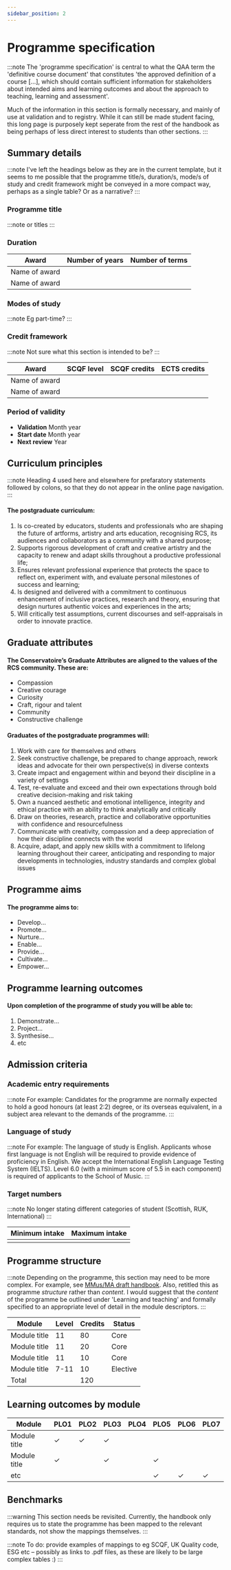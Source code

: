 ```yaml
---
sidebar_position: 2
---
```



# Programme specification

:::note
The 'programme specification' is central to what the QAA term the 'definitive course document' that constitutes 'the approved definition of a course […], which should contain sufficient information for stakeholders about intended aims and learning outcomes and about the approach to teaching, learning and assessment'.

Much of the information in this section is formally necessary, and mainly of use at validation and to registry. While it can still be made student facing, this long page is purposely kept seperate from the rest of the handbook as being perhaps of less direct interest to students than other sections.
:::

## Summary details

:::note
I've left the headings below as they are in the current template, but it seems to me possible that the programme title/s, duration/s, mode/s of study and credit framework might be conveyed in a more compact way, perhaps as a single table? Or as a narrative?
:::


### Programme title

:::note
or titles
:::

### Duration

| Award | Number of years | Number of terms |
|--|--|--|
| Name of award |  |  |
| Name of award |  |  |

### Modes of study

:::note
Eg part-time?
:::

### Credit framework

:::note
Not sure what this section is intended to be? 
:::

| Award | SCQF level | SCQF credits | ECTS credits |
|--|--|--|--|
| Name of award |  |  | |
| Name of award |  |  | |


### Period of validity

* **Validation** Month year
* **Start date** Month year
* **Next review** Year

## Curriculum principles

:::note
Heading 4 used here and elsewhere for prefaratory statements followed by colons, so that they do not appear in the online page navigation.
:::

#### The postgraduate curriculum:

1. Is co-created by educators, students and professionals who are shaping the future of artforms, artistry and arts education, recognising RCS, its audiences and collaborators as a community with a shared purpose;
2. Supports rigorous development of craft and creative artistry and the capacity to renew and adapt skills throughout a productive professional life;
3. Ensures relevant professional experience that protects the space to reflect on, experiment with, and evaluate personal milestones of success and learning;
4. Is designed and delivered with a commitment to continuous enhancement of inclusive practices, research and theory, ensuring that design nurtures authentic voices and experiences in the arts;
5. Will critically test assumptions, current discourses and self-appraisals in order to innovate practice. 


## Graduate attributes

#### The Conservatoire’s Graduate Attributes are aligned to the values of the RCS community. These are:
* Compassion
* Creative courage
* Curiosity
* Craft, rigour and talent
* Community
* Constructive challenge

#### Graduates of the postgraduate programmes will: 

1. Work with care for themselves and others
2. Seek constructive challenge, be prepared to change approach, rework ideas and advocate for their own perspective(s) in diverse contexts
3. Create impact and engagement within and beyond their discipline in a variety of settings
4. Test, re-evaluate and exceed and their own expectations through bold creative decision-making and risk taking
5. Own a nuanced aesthetic and emotional intelligence, integrity and ethical practice with an ability to think analytically and critically
6. Draw on theories, research, practice and collaborative opportunities with confidence and resourcefulness
7. Communicate with creativity, compassion and a deep appreciation of how their discipline connects with the world
8. Acquire, adapt, and apply new skills with a commitment to lifelong learning throughout their career, anticipating and responding to major developments in technologies, industry standards and complex global issues

## Programme aims

#### The programme aims to:

* Develop…
* Promote…
* Nurture…
* Enable…
* Provide…
* Cultivate…
* Empower…

## Programme learning outcomes

#### Upon completion of the programme of study you will be able to:

1. Demonstrate…
2. Project…
3. Synthesise…
4. etc

## Admission criteria

### Academic entry requirements

:::note
For example: Candidates for the programme are normally expected to hold a good honours (at least 2:2) degree, or its overseas equivalent, in a subject area relevant to the demands of the programme.
:::

### Language of study

:::note
For example: The language of study is English. Applicants whose first language is not English will be required to provide evidence of proficiency in English. We accept the International English Language Testing System (IELTS). Level 6.0 (with a minimum score of 5.5 in each component) is required of applicants to the School of Music.
:::

### Target numbers

:::note
No longer stating different categories of student (Scottish, RUK, International)
:::

| Minimum intake | Maximum intake |
| -- | -- |
| | |


## Programme structure

:::note
Depending on the programme, this section may need to be more complex. For example, see [MMus/MA draft handbook](https://handbooks.rcs.ac.uk/mmusma2425/handbook/programme_specification#programme-structure). Also, retitled this as programme _structure_ rather than _content_. I would suggest that the _content_ of the programme be outlined under 'Learning and teaching' and formally specified to an appropriate level of detail in the module descriptors.
:::

| Module | Level | Credits | Status |
| --- | --- | --- | --- | 
| Module title | 11 | 80 | Core |
| Module title | 11 | 20 | Core |
| Module title | 11 | 10 | Core |
| Module title | 7-11 | 10 | Elective |
| Total | | 120 |  |

## Learning outcomes by module

|  Module | PLO1  | PLO2  | PLO3  | PLO4  | PLO5  | PLO6 | PLO7 |
|---|---|---|---|---|---|---|---|
| Module title  | &check; |  &check; |  &check; |    |     | | |
| Module title | &check;  |    |  &check; |   |  &check;  | | |
| etc |   |    |   |   |  &check;  | &check; | &check; |

## Benchmarks

:::warning
This section needs be revisited. Currently, the handbook only requires us to state the programme has been mapped to the relevant standards, not show the mappings themselves.
:::

:::note
To do: provide examples of mappings to eg SCQF, UK Quality code, ESG etc – possibly as links to .pdf files, as these are likely to be large complex tables :)
:::
